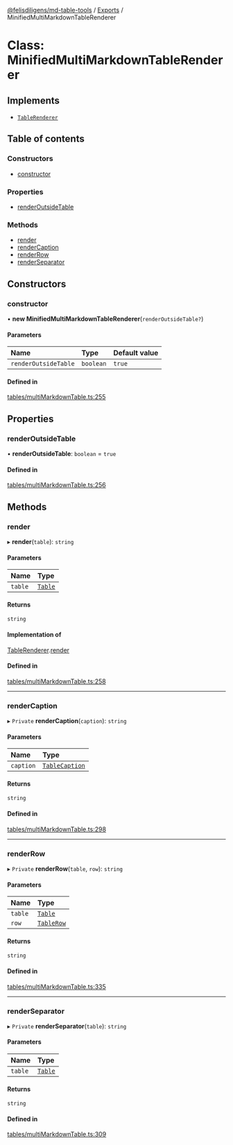 [@felisdiligens/md-table-tools](../README.md) / [Exports](../modules.md) / MinifiedMultiMarkdownTableRenderer

# Class: MinifiedMultiMarkdownTableRenderer

## Implements

- [`TableRenderer`](../interfaces/TableRenderer.md)

## Table of contents

### Constructors

- [constructor](MinifiedMultiMarkdownTableRenderer.md#constructor)

### Properties

- [renderOutsideTable](MinifiedMultiMarkdownTableRenderer.md#renderoutsidetable)

### Methods

- [render](MinifiedMultiMarkdownTableRenderer.md#render)
- [renderCaption](MinifiedMultiMarkdownTableRenderer.md#rendercaption)
- [renderRow](MinifiedMultiMarkdownTableRenderer.md#renderrow)
- [renderSeparator](MinifiedMultiMarkdownTableRenderer.md#renderseparator)

## Constructors

### constructor

• **new MinifiedMultiMarkdownTableRenderer**(`renderOutsideTable?`)

#### Parameters

| Name | Type | Default value |
| :------ | :------ | :------ |
| `renderOutsideTable` | `boolean` | `true` |

#### Defined in

[tables/multiMarkdownTable.ts:255](https://github.com/FelisDiligens/md-table-tools/blob/c0688b5/src/tables/multiMarkdownTable.ts#L255)

## Properties

### renderOutsideTable

• **renderOutsideTable**: `boolean` = `true`

#### Defined in

[tables/multiMarkdownTable.ts:256](https://github.com/FelisDiligens/md-table-tools/blob/c0688b5/src/tables/multiMarkdownTable.ts#L256)

## Methods

### render

▸ **render**(`table`): `string`

#### Parameters

| Name | Type |
| :------ | :------ |
| `table` | [`Table`](Table.md) |

#### Returns

`string`

#### Implementation of

[TableRenderer](../interfaces/TableRenderer.md).[render](../interfaces/TableRenderer.md#render)

#### Defined in

[tables/multiMarkdownTable.ts:258](https://github.com/FelisDiligens/md-table-tools/blob/c0688b5/src/tables/multiMarkdownTable.ts#L258)

___

### renderCaption

▸ `Private` **renderCaption**(`caption`): `string`

#### Parameters

| Name | Type |
| :------ | :------ |
| `caption` | [`TableCaption`](TableCaption.md) |

#### Returns

`string`

#### Defined in

[tables/multiMarkdownTable.ts:298](https://github.com/FelisDiligens/md-table-tools/blob/c0688b5/src/tables/multiMarkdownTable.ts#L298)

___

### renderRow

▸ `Private` **renderRow**(`table`, `row`): `string`

#### Parameters

| Name | Type |
| :------ | :------ |
| `table` | [`Table`](Table.md) |
| `row` | [`TableRow`](TableRow.md) |

#### Returns

`string`

#### Defined in

[tables/multiMarkdownTable.ts:335](https://github.com/FelisDiligens/md-table-tools/blob/c0688b5/src/tables/multiMarkdownTable.ts#L335)

___

### renderSeparator

▸ `Private` **renderSeparator**(`table`): `string`

#### Parameters

| Name | Type |
| :------ | :------ |
| `table` | [`Table`](Table.md) |

#### Returns

`string`

#### Defined in

[tables/multiMarkdownTable.ts:309](https://github.com/FelisDiligens/md-table-tools/blob/c0688b5/src/tables/multiMarkdownTable.ts#L309)
